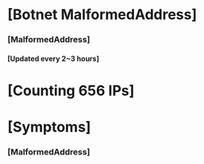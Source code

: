 # [Botnet MalformedAddress]
### [MalformedAddress]
#### [Updated every 2~3 hours]

# [Counting 656 IPs]

# [Symptoms] 
###   [MalformedAddress]
